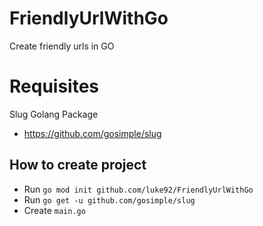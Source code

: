 # FriendlyUrlWithGo
Create friendly urls in GO

# Requisites
Slug Golang Package
- https://github.com/gosimple/slug

## How to create project
- Run `go mod init github.com/luke92/FriendlyUrlWithGo`
- Run `go get -u github.com/gosimple/slug`
- Create `main.go`